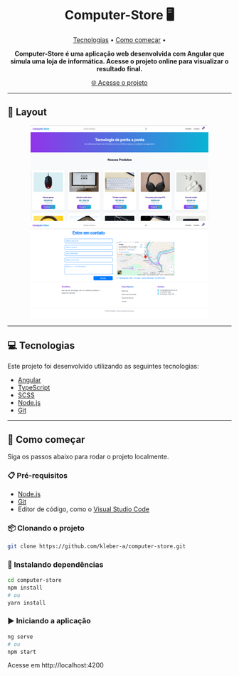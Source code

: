 <h1 align="center" style="font-weight: bold;">Computer-Store 🖥️</h1>

<p align="center">
 <a href="#tecnologias">Tecnologias</a> • 
 <a href="#comecando">Como começar</a> • 
</p>

<p align="center">
    <b>Computer-Store é uma aplicação web desenvolvida com Angular que simula uma loja de informática. Acesse o projeto online para visualizar o resultado final.</b>
</p>

<p align="center">
    <a href="https://kleber-a.github.io/computer-store/">🌐 Acesse o projeto</a>
</p>

---

<h2 id="layout">🎨 Layout</h2>

<p align="center">
    <img src="/src//assets/home.png" alt="Page Home" width="400px"> <br>
    <img src="/src//assets/contato.png" alt="Page Contato" width="400px"> <br>
</p>

---

<h2 id="tecnologias">💻 Tecnologias</h2>

Este projeto foi desenvolvido utilizando as seguintes tecnologias:

- [Angular](https://angular.io/)
- [TypeScript](https://www.typescriptlang.org/)
- [SCSS](https://sass-lang.com/)
- [Node.js](https://nodejs.org/)
- [Git](https://git-scm.com/)

---

<h2 id="comecando">🚀 Como começar</h2>

Siga os passos abaixo para rodar o projeto localmente.

<h3>📋 Pré-requisitos</h3>

- [Node.js](https://nodejs.org/)
- [Git](https://git-scm.com/)
- Editor de código, como o [Visual Studio Code](https://code.visualstudio.com/)

<h3>📦 Clonando o projeto</h3>

```bash
git clone https://github.com/kleber-a/computer-store.git
```

<h3>💾 Instalando dependências</h3>

```bash
cd computer-store
npm install
# ou
yarn install
```

<h3>▶️ Iniciando a aplicação</h3>

```bash
ng serve
# ou
npm start
```

Acesse em http://localhost:4200
